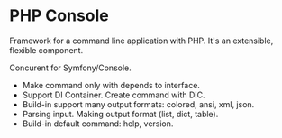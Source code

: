 PHP Console
===========

Framework for a command line application with PHP. It's an extensible,
flexible component.

Concurent for Symfony/Console.

* Make command only with depends to interface.
* Support DI Container. Create command with DIC.
* Build-in support many output formats: colored, ansi, xml, json.
* Parsing input. Making output format (list, dict, table).
* Build-in default command: help, version.
